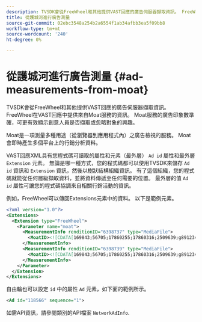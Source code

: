 ```yaml
---
description: TVSDK會從FreeWheel和其他提供VAST回應的廣告伺服器擷取資訊。 FreeWheel在VAST回應中提供來自Moat服務的資訊。 Moat服務的廣告印象數準確，可更有效顯示創意人員是否擷取或忽略對象的興趣。
title: 從護城河進行廣告測量
source-git-commit: 02ebc3548a254b2a6554f1ab34afbb3ea5f09bb8
workflow-type: tm+mt
source-wordcount: '240'
ht-degree: 0%

---
```


# 從護城河進行廣告測量 {#ad-measurements-from-moat}

TVSDK會從FreeWheel和其他提供VAST回應的廣告伺服器擷取資訊。 FreeWheel在VAST回應中提供來自Moat服務的資訊。 Moat服務的廣告印象數準確，可更有效顯示創意人員是否擷取或忽略對象的興趣。

Moat是一項測量多種用途（從瀏覽器到應用程式內）之廣告檢視的服務。 Moat會即時產生多個平台上的行銷分析資料。

VAST回應XML具有您程式碼可讀取的屬性和元素（最外層） `Ad id` 屬性和最外層 `Extension` 元素。 無論是哪一種方式，您的程式碼都可以使用TVSDK來儲存 `Ad id` 資訊和 `Extension` 資訊，然後以樹狀結構組織資訊。 有了這個組織，您的程式碼就能從任何層級擷取資料，並將資料傳遞至任何需要的位置。 最外層的值 `Ad id` 屬性可讓您的程式碼協調來自相關行銷活動的資訊。

例如，FreeWheel可以傳回Extensions元素中的資料。 以下是範例元素。

```xml
<?xml version="1.0"?> 
<Extensions> 
  <Extension type="FreeWheel"> 
    <Parameter name="moat"> 
      <MeasurementInfo renditionID="6398737" type="MediaFile"> 
        <MoatID><![CDATA[169843;56705;17860255;17860316;2509639;g8912342;103311138;g436558;530633]]></MoatID> 
      </MeasurementInfo> 
      <MeasurementInfo renditionID="6398739" type="MediaFile"> 
        <MoatID><![CDATA[169843;56705;17860255;17860316;2509639;g8912342;103311138;g436558;530633]]></MoatID> 
      </MeasurementInfo> 
    </Parameter> 
  </Extension> 
</Extensions> 
```

自由輪也可以設定 `id` 中的屬性 `Ad` 元素，如下面的範例所示。

```xml
<Ad id="118566" sequence="1">
```

如需API資訊，請參閱類別的API檔案 `NetworkAdInfo`.
